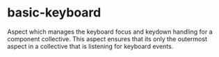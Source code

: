 # basic-keyboard
Aspect which manages the keyboard focus and keydown handling for a component collective. This aspect ensures that its only the outermost aspect in a collective that is listening for keyboard events.
